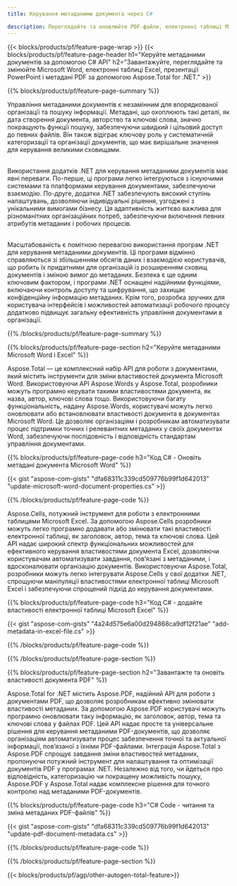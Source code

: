 ```yaml
---
title: Керування метаданими документа через C#  

description: Переглядайте та оновлюйте PDF-файли, електронні таблиці Microsoft Excel, презентації PowerPoint і метадані документів Word за допомогою програми C#.
---
```


{{< blocks/products/pf/feature-page-wrap >}}
{{< blocks/products/pf/feature-page-header h1="Керуйте метаданими документів за допомогою C# API" h2="Завантажуйте, переглядайте та змінюйте Microsoft Word, електронні таблиці Excel, презентації PowerPoint і метадані PDF за допомогою Aspose.Total for .NET." >}}

{{% blocks/products/pf/feature-page-summary %}}

Управління метаданими документів є незамінним для впорядкованої організації та пошуку інформації. Метадані, що охоплюють такі деталі, як дата створення документа, авторство та ключові слова, значно покращують функції пошуку, забезпечуючи швидкий і цільовий доступ до певних файлів. Він також відіграє ключову роль у систематичній категоризації та організації документів, що має вирішальне значення для керування великими сховищами. <br /><br />

Використання додатків .NET для керування метаданими документів має явні переваги. По-перше, ці програми легко інтегруються з існуючими системами та платформами керування документами, забезпечуючи взаємодію. По-друге, додатки .NET забезпечують високий ступінь налаштувань, дозволяючи індивідуальні рішення, узгоджені з унікальними вимогами бізнесу. Ця адаптивність життєво важлива для різноманітних організаційних потреб, забезпечуючи включення певних атрибутів метаданих і робочих процесів.<br /><br />

Масштабованість є помітною перевагою використання програм .NET для керування метаданими документів. Ці програми відмінно справляються зі збільшенням обсягів даних і взаємодією користувачів, що робить їх придатними для організацій із розширенням сховищ документів і зміною вимог до метаданих. Безпека є ще одним ключовим фактором, і програми .NET оснащені надійними функціями, включаючи контроль доступу та шифрування, що захищає конфіденційну інформацію метаданих. Крім того, розробка зручних для користувача інтерфейсів і можливостей автоматизації робочого процесу додатково підвищує загальну ефективність управління документами в організації.

{{% /blocks/products/pf/feature-page-summary  %}}


{{% blocks/products/pf/feature-page-section  h2="Керуйте метаданими Microsoft Word і Excel" %}}

Aspose.Total — це комплексний набір API для роботи з документами, який містить інструменти для зміни властивостей документа Microsoft Word. Використовуючи API Aspose.Words у Aspose.Total, розробники можуть програмно керувати такими властивостями документа, як назва, автор, ключові слова тощо. Використовуючи багату функціональність, надану Aspose.Words, користувачі можуть легко оновлювати або встановлювати властивості документа в документах Microsoft Word. Це дозволяє організаціям і розробникам автоматизувати процес підтримки точних і релевантних метаданих у своїх документах Word, забезпечуючи послідовність і відповідність стандартам управління документами. 

{{% blocks/products/pf/feature-page-code h3="Код C# - Оновіть метадані документа Microsoft Word" %}}

{{< gist "aspose-com-gists" "dfa68311c339cd509776b99f1d642013" "update-microsoft-word-document-properties.cs" >}}

{{% /blocks/products/pf/feature-page-code  %}}

Aspose.Cells, потужний інструмент для роботи з електронними таблицями Microsoft Excel. За допомогою Aspose.Cells розробники можуть легко програмно додавати або змінювати такі властивості електронної таблиці, як заголовок, автор, тема та ключові слова. Цей API надає широкий спектр функціональних можливостей для ефективного керування властивостями документа Excel, дозволяючи користувачам автоматизувати завдання, пов’язані з метаданими, і вдосконалювати організацію документів. Використовуючи Aspose.Total, розробники можуть легко інтегрувати Aspose.Cells у свої додатки .NET, спрощуючи маніпуляції властивостями електронної таблиці Microsoft Excel і забезпечуючи спрощений підхід до керування документами. 

{{% blocks/products/pf/feature-page-code h3="Код C# - додайте властивості електронної таблиці Microsoft Excel" %}}

{{< gist "aspose-com-gists" "4a24d575e6a00d294868ca9df12f21ae" "add-metadata-in-excel-file.cs" >}}

{{% /blocks/products/pf/feature-page-code  %}}

{{% /blocks/products/pf/feature-page-section %}}


{{% blocks/products/pf/feature-page-section  h2="Завантажте та оновіть властивості документа PDF" %}}

Aspose.Total for .NET містить Aspose.PDF, надійний API для роботи з документами PDF, що дозволяє розробникам ефективно змінювати властивості метаданих. За допомогою Aspose.PDF користувачі можуть програмно оновлювати таку інформацію, як заголовок, автор, тема та ключові слова у файлах PDF. Цей API надає просте та універсальне рішення для керування метаданими PDF-документів, що дозволяє організаціям автоматизувати процес забезпечення точної та актуальної інформації, пов’язаної з їхніми PDF-файлами. Інтеграція Aspose.Total з Aspose.PDF спрощує завдання зміни властивостей метаданих, пропонуючи потужний інструмент для налаштування та оптимізації документів PDF у програмах .NET. Незалежно від того, чи йдеться про відповідність, категоризацію чи покращену можливість пошуку, Aspose.PDF у Aspose.Total надає комплексне рішення для точного контролю над метаданими PDF-документів.

{{% blocks/products/pf/feature-page-code h3="C# Code - читання та зміна метаданих PDF-файлів" %}}

{{< gist "aspose-com-gists" "dfa68311c339cd509776b99f1d642013" "update-pdf-document-metadata.cs" >}}

{{% /blocks/products/pf/feature-page-code  %}}

{{% /blocks/products/pf/feature-page-section %}}

{{< blocks/products/pf/agp/other-autogen-total-feature>}}